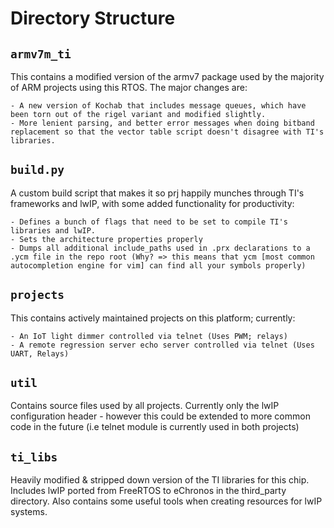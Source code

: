 # Directory Structure

## `armv7m_ti`

This contains a modified version of the armv7 package used by the majority of ARM projects using this RTOS. The major changes are:

    - A new version of Kochab that includes message queues, which have been torn out of the rigel variant and modified slightly.
    - More lenient parsing, and better error messages when doing bitband replacement so that the vector table script doesn't disagree with TI's libraries.

## `build.py`

A custom build script that makes it so prj happily munches through TI's frameworks and lwIP, with some added functionality for productivity:

    - Defines a bunch of flags that need to be set to compile TI's libraries and lwIP.
    - Sets the architecture properties properly
    - Dumps all additional include_paths used in .prx declarations to a .ycm file in the repo root (Why? => this means that ycm [most common autocompletion engine for vim] can find all your symbols properly)

## `projects`

This contains actively maintained projects on this platform; currently:

    - An IoT light dimmer controlled via telnet (Uses PWM; relays)
    - A remote regression server echo server controlled via telnet (Uses UART, Relays)

## `util`

Contains source files used by all projects. Currently only the lwIP configuration header - however this could be extended to more common code in the future (i.e telnet module is currently used in both projects)

## `ti_libs`

Heavily modified & stripped down version of the TI libraries for this chip. Includes lwIP ported from FreeRTOS to eChronos in the third_party directory. Also contains some useful tools when creating resources for lwIP systems.
